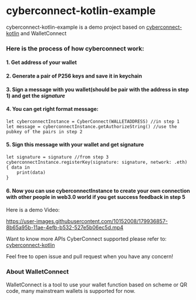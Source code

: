# cyberconnect-kotlin-example

cyberconnect-kotlin-example is a demo project based on
[cyberconnect-kotlin](https://github.com/cyberconnecthq/cyberconnect-kotlin-lib) and WalletConnect

### Here is the process of how cyberconnect work:
#### 1. Get address of your wallet
#### 2. Generate a pair of P256 keys and save it in keychain
#### 3. Sign a **message** with you wallet(should be pair with the address in step 1) and get the _signature_
#### 4. You can get right format message:
```
let cyberconnectInstance = CyberConnect(WALLETADDRESS) //in step 1
let message = cyberconnectInstance.getAuthorizeString() //use the pubkey of the pairs in step 2
```
#### 5. Sign this message with your wallet and get signature
```
let signature = signature //from step 3
cyberconnectInstance.registerKey(signature: signature, network: .eth) { data in
    print(data) 
}

```
#### 6. Now you can use cyberconnectInstance to create your own connection with other people in web3.0 world if you get success feedback in step 5

Here is a demo Video:

https://user-images.githubusercontent.com/10152008/179936857-8b65a95b-11ae-4efb-b532-527e5b06ec5d.mp4

Want to know more APIs CyberConnect supported please refer to: [cyberconnect-kotlin](https://github.com/cyberconnecthq/cyberconnect-kotlin-lib)

Feel free to open issue and pull request when you have any concern!

### About WalletConnect
WalletConnect is a tool to use your wallet function based on scheme or QR code, many mainstream wallets is supported for now.





